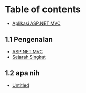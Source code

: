 # Table of contents

* [Aplikasi ASP.NET MVC](README.md)

## 1.1 Pengenalan <a id="pengenalan"></a>

* [ASP.NET MVC](pengenalan/pengertian-asp-net-mvc.md)
* [Sejarah Singkat](pengenalan/sejarah-singkat-asp-net-mvc.md)

## 1.2 apa nih

* [Untitled](1.2-apa-nih/untitled.md)

